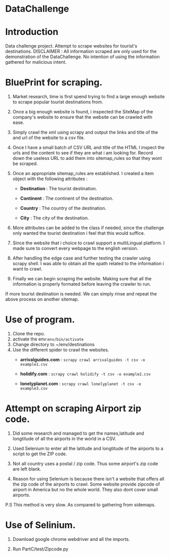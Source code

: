 # DataChallenge
Introduction
============
Data challenge project.
Attempt to scrape websites for tourist's destinations.
DISCLAIMER : All information scraped are only used for the demonstration of the DataChallenge. No intention of using the information gathered for malicious intent.

BluePrint for scraping.
===========

1.  Market research, time is first spend trying to find a large enough website to scrape popular tourist destinations from.

2.  Once a big enough website is found, i inspected the SiteMap of the company's website to ensure that the website can be crawled with ease.

3.  Simply crawl the xml using scrapy and output the links and title of the and url of the website to a csv file.

4.  Once I have a small batch of CSV URL and title of the HTML I inspect the urls and the content to see if they are what i am looking for. Record down the useless URL to add them into sitemap\_rules so that they wont be scraped.

5.  Once an appropriate sitemap\_rules are established. I created a item object with the following attributes :

    -   **Destination** : The tourist destination.

    -   **Continent** : The continent of the destination.

    -   **Country** : The country of the destination.

    -   **City** : The city of the destination.

6.  More attributes can be added to the class if needed, since the challenge only wanted the tourist destination i feel that this would suffice. 

7.  Since the website that i choice to crawl support a multiLingual platform. I made sure to convert every webpage to the english version. 

8.  After handling the edge case and further testing the crawler using scrapy shell. I was able to obtain all the xpath related to the information i want to crawl.

9.  Finally we can begin scraping the website. Making sure that all the information is properly formated before leaving the crawler to run.

If more tourist destination is needed. We can simply rinse and repeat the above process on another sitemap.

Use of program.
===========
1.  Clone the repo.
2.  activate the env:`env/bin/activate`
3.  Change directory to ~/env/destinations
4.  Use the different spider to crawl the websites.
    -   **arrivalguides.com** : `scrapy crawl arrivalguides -t csv -o example1.csv`

    -   **holidify.com** : `scrapy crawl holidify -t csv -o example2.csv`

    -   **lonelyplanet.com** : `scrapy crawl lonelyplanet -t csv -o example3.csv`


Attempt on scraping Airport zip code.
===========

1.  Did some research and managed to get the names,latitude and longtitude of all the airports in the world in a CSV.

2.  Used Selenium to enter all the latitude and longtitude of the airports to a script to get the ZIP code.

3.  Not all country uses a postal / zip code. Thus some airport's zip code are left blank.

4.  Reason for using Selenium is because there isn't a website that offers all the zip code of the airports to crawl. Some website provide zipcode of airport in America but no the whole world. They also dont cover small airports.

P.S This method is very slow. As compared to gathering from sidemaps.
 
Use of Selinium.
===========

1.  Download google chrome webdriver and all the imports.

2.  Run PartC/test/Zipcode.py

